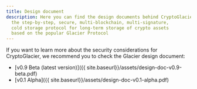 ```yaml
---
title: Design document
description: Here you can find the design documents behind CryptoGlacier,
  the step-by-step, secure, multi-blockchain, multi-signature,
  cold storage protocol for long-term storage of crypto assets
  based on the popular Glacier Protocol
---
```


If you want to learn more about the security considerations for CryptoGlacier,
we recommend you to check the Glacier design document:

* [v0.9 Beta (latest version)]({{ site.baseurl}}/assets/design-doc-v0.9-beta.pdf)
* [v0.1 Alpha]({{ site.baseurl}}/assets/design-doc-v0.1-alpha.pdf)
